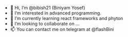 - 👋 Hi, I’m @bibish21 (Biniyam Yosef)
- 👀 I’m interested in advanced programming.
- 🌱 I’m currently learning react frameworks and phyton
- 💞️ I’m looking to collaborate on ...
- 📫 You can contact me on telegram at @flashBini

<!---
bibish21/bibish21 is a ✨ special ✨ repository because its `README.md` (this file) appears on your GitHub profile.
You can click the Preview link to take a look at your changes.
--->
